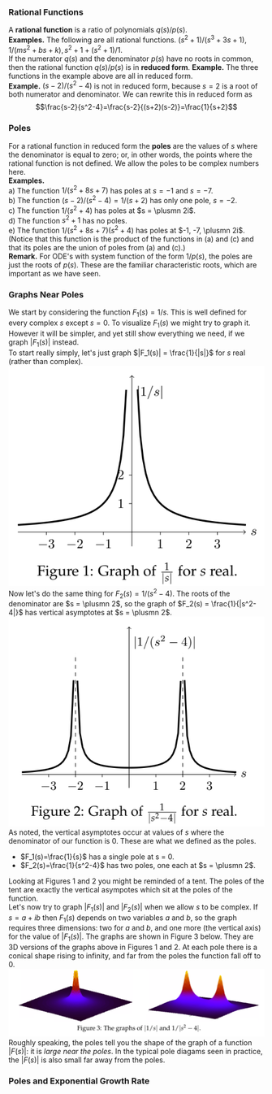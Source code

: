 ### Rational Functions
A **rational function** is a ratio of polynomials $q(s)/p(s)$.  
**Examples.** The following are all rational functions. $(s^2 + 1)/(s^3 + 3s + 1),1/(ms^2 + bs + k), s^2 + 1 + (s^2 + 1)/1$.  
If the numerator $q(s)$ and the denominator $p(s)$ have no roots in common, then the rational function $q(s)/p(s)$ is in **reduced form**.
**Example.** The three functions in the example above are all in reduced form.  
**Example.** $(s - 2)/(s^2 - 4)$ is not in reduced form, because $s = 2$ is a root of both numerator and denominator. We can rewrite this in reduced form as
$$\frac{s-2}{s^2-4}=\frac{s-2}{(s+2)(s-2)}=\frac{1}{s+2}$$

### Poles
For a rational function in reduced form the **poles** are the values of $s$ where the denominator is equal to zero; or, in other words, the points where the rational function is not defined. We allow the poles to be complex numbers here.  
**Examples.**  
a) The function $1/(s^2 + 8s + 7)$ has poles at $s = -1$ and $s = -7$.  
b) The function $(s - 2)/(s^2 - 4) = 1/(s + 2)$ has only one pole, $s = -2$.  
c) The function $1/(s^2 + 4)$ has poles at $s = \plusmn 2i$.  
d) The function $s^2 + 1$ has no poles.  
e) The function $1/(s^2 + 8s + 7)(s^2 + 4)$ has poles at $-1, -7, \plusmn 2i$. (Notice that this function is the product of the functions in (a) and (c) and that its poles are the union of poles from (a) and (c).)  
**Remark.** For ODE's with system function of the form $1/p(s)$, the poles are just the roots of $p(s)$. These are the familiar characteristic roots, which are important as we have seen.

### Graphs Near Poles
We start by considering the function $F_1(s) = 1/s$. This is well defined for every complex $s$ except $s = 0$. To visualize $F_1(s)$ we might try to graph it. However it will be simpler, and yet still show everything we need, if we graph $|F_1(s)|$ instead.  
To start really simply, let's just graph $|F_1(s)| = \frac{1}{|s|}$ for $s$ real (rather than complex).  
![](pic320201.png)  
Now let's do the same thing for $F_2(s) = 1/(s^2 - 4)$. The roots of the denominator are $s = \plusmn 2$, so the graph of $F_2(s) = \frac{1}{|s^2-4|}$ has vertical asymp­totes at $s = \plusmn 2$.  
![](pic320202.png)  
As noted, the vertical asymptotes occur at values of $s$ where the denominator of our function is 0. These are what we defined as the poles.
* $F_1(s)=\frac{1}{s}$ has a single pole at s = 0.
* $F_2(s)=\frac{1}{s^2-4}$ has two poles, one each at $s = \plusmn 2$.

Looking at Figures 1 and 2 you might be reminded of a tent. The poles of the tent are exactly the vertical asympotes which sit at the poles of the function.  
Let's now try to graph $|F_1(s)|$ and $|F_2(s)|$ when we allow $s$ to be complex. If $s = a + ib$ then $F_1(s)$ depends on two variables $a$ and $b$, so the graph requires three dimensions: two for $a$ and $b$, and one more (the vertical axis) for the value of $|F_1(s)|$. The graphs are shown in Figure 3 below. They are 3D versions of the graphs above in Figures 1 and 2. At each pole there is a conical shape rising to infinity, and far from the poles the function fall off to 0.  
![](pic320203.png)  
Roughly speaking, the poles tell you the shape of the graph of a function $|F(s)|$: it is *large near the poles*. In the typical pole diagams seen in practice, the $|F(s)|$ is also small far away from the poles.

### Poles and Exponential Growth Rate

